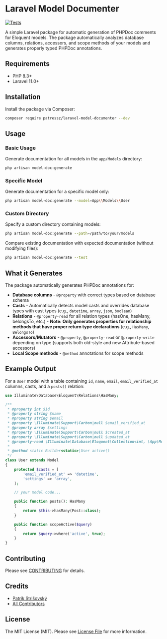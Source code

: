 # Laravel Model Documenter

[![Tests](https://github.com/patressz/laravel-model-documenter/actions/workflows/tests.yml/badge.svg)](https://github.com/patressz/laravel-model-documenter/actions/workflows/tests.yml)

A simple Laravel package for automatic generation of PHPDoc comments for Eloquent models. The package automatically analyzes database columns, relations, accessors, and scope methods of your models and generates properly typed PHPDoc annotations.

## Requirements

- PHP 8.3+
- Laravel 11.0+

## Installation

Install the package via Composer:

```bash
composer require patressz/laravel-model-documenter --dev
```

## Usage

### Basic Usage

Generate documentation for all models in the `app/Models` directory:

```bash
php artisan model-doc:generate
```

### Specific Model

Generate documentation for a specific model only:

```bash
php artisan model-doc:generate --model=App\\Models\\User
```

### Custom Directory

Specify a custom directory containing models:

```bash
php artisan model-doc:generate --path=/path/to/your/models
```

Compare existing documentation with expected documentation (without modifying files):

```bash
php artisan model-doc:generate --test
```

## What it Generates

The package automatically generates PHPDoc annotations for:

- **Database columns** - `@property` with correct types based on database schema
- **Casts** - Automatically detects model casts and overrides database types with cast types (e.g., `datetime`, `array`, `json`, `boolean`)
- **Relations** - `@property-read` for all relation types (hasOne, hasMany, belongsTo, etc.) - **Note: Only generates properties for relationship methods that have proper return type declarations** (e.g., `HasMany`, `BelongsTo`)
- **Accessors/Mutators** - `@property`, `@property-read` or `@property-write` depending on type (supports both old-style and new Attribute-based accessors)
- **Local Scope methods** - `@method` annotations for scope methods

## Example Output

For a `User` model with a table containing `id`, `name`, `email`, `email_verified_at` columns, casts, and a `posts()` relation:

```php
use Illuminate\Database\Eloquent\Relations\HasMany;

/**
 * @property int $id
 * @property string $name
 * @property string $email
 * @property \Illuminate\Support\Carbon|null $email_verified_at
 * @property array $settings
 * @property \Illuminate\Support\Carbon|null $created_at
 * @property \Illuminate\Support\Carbon|null $updated_at
 * @property-read \Illuminate\Database\Eloquent\Collection<int, \App\Models\Post> $posts
 * 
 * @method static Builder<static>|User active()
 */
class User extends Model
{
    protected $casts = [
        'email_verified_at' => 'datetime',
        'settings' => 'array',
    ];

    // your model code...

    public function posts(): HasMany
    {
        return $this->hasMany(Post::class);
    }

    public function scopeActive($query)
    {
        return $query->where('active', true);
    }
}
```
## Contributing

Please see [CONTRIBUTING](CONTRIBUTING.md) for details.

## Credits

- [Patrik Strišovský](https://github.com/patressz)
- [All Contributors](../../contributors)

## License

The MIT License (MIT). Please see [License File](LICENSE.md) for more information.